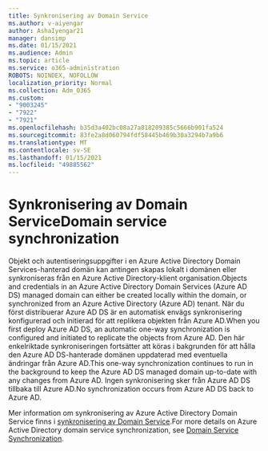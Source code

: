 ```yaml
---
title: Synkronisering av Domain Service
ms.author: v-aiyengar
author: AshaIyengar21
manager: dansimp
ms.date: 01/15/2021
ms.audience: Admin
ms.topic: article
ms.service: o365-administration
ROBOTS: NOINDEX, NOFOLLOW
localization_priority: Normal
ms.collection: Adm_O365
ms.custom:
- "9003245"
- "7922"
- "7921"
ms.openlocfilehash: b35d3a402bc08a27a818209385c5666b901fa524
ms.sourcegitcommit: 83fe2a8d060794fdf58445b469b30a3294b7a9b6
ms.translationtype: MT
ms.contentlocale: sv-SE
ms.lasthandoff: 01/15/2021
ms.locfileid: "49885562"
---
```

# <a name="domain-service-synchronization"></a><span data-ttu-id="7924d-102">Synkronisering av Domain Service</span><span class="sxs-lookup"><span data-stu-id="7924d-102">Domain service synchronization</span></span>

<span data-ttu-id="7924d-103">Objekt och autentiseringsuppgifter i en Azure Active Directory Domain Services-hanterad domän kan antingen skapas lokalt i domänen eller synkroniseras från en Azure Active Directory-klient organisation.</span><span class="sxs-lookup"><span data-stu-id="7924d-103">Objects and credentials in an Azure Active Directory Domain Services (Azure AD DS) managed domain can either be created locally within the domain, or synchronized from an Azure Active Directory (Azure AD) tenant.</span></span> <span data-ttu-id="7924d-104">När du först distribuerar Azure AD DS är en automatisk envägs synkronisering konfigurerad och initierad för att replikera objekten från Azure AD.</span><span class="sxs-lookup"><span data-stu-id="7924d-104">When you first deploy Azure AD DS, an automatic one-way synchronization is configured and initiated to replicate the objects from Azure AD.</span></span> <span data-ttu-id="7924d-105">Den här enkelriktade synkroniseringen fortsätter att köras i bakgrunden för att hålla den Azure AD DS-hanterade domänen uppdaterad med eventuella ändringar från Azure AD.</span><span class="sxs-lookup"><span data-stu-id="7924d-105">This one-way synchronization continues to run in the background to keep the Azure AD DS managed domain up-to-date with any changes from Azure AD.</span></span> <span data-ttu-id="7924d-106">Ingen synkronisering sker från Azure AD DS tillbaka till Azure AD.</span><span class="sxs-lookup"><span data-stu-id="7924d-106">No synchronization occurs from Azure AD DS back to Azure AD.</span></span>

<span data-ttu-id="7924d-107">Mer information om synkronisering av Azure Active Directory Domain Service finns i [synkronisering av Domain Service](https://docs.microsoft.com/azure/active-directory-domain-services/synchronization).</span><span class="sxs-lookup"><span data-stu-id="7924d-107">For more details on Azure Active Directory domain service synchronization, see [Domain Service Synchronization](https://docs.microsoft.com/azure/active-directory-domain-services/synchronization).</span></span> 
